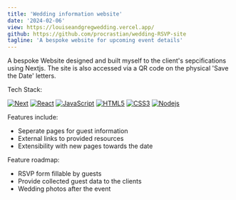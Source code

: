 ```yaml
---
title: 'Wedding information website'
date: '2024-02-06'
view: https://louiseandgregwedding.vercel.app/
github: https://github.com/procrastian/wedding-RSVP-site
tagline: 'A bespoke website for upcoming event details'
---
```


A bespoke Website designed and built myself to the client's sepcifications using Nextjs. The site is also accessed via a QR code on the physical 'Save the Date' letters.

Tech Stack:

 [![Next][Next.js]][Next-url]
 [![React][React.js]][React-url]
 [![JavaScript][JavaScript.js]][JavaScript-url]
 [![HTML5][HTML5.js]][HTML5-url]
 [![CSS3][CSS3.js]][CSS3-url]
 [![Nodejs][Nodejs.js]][Nodejs-url]

Features include:

- Seperate pages for guest information
- External links to provided resources
- Extensibility with new pages towards the date

Feature roadmap:

- RSVP form fillable by guests
- Provide collected guest data to the clients
- Wedding photos after the event

[Next.js]: https://img.shields.io/badge/next.js-000000?style=for-the-badge&logo=nextdotjs&logoColor=white
[Next-url]: https://nextjs.org/
[React.js]: https://img.shields.io/badge/React-20232A?style=for-the-badge&logo=react&logoColor=61DAFB
[React-url]: https://reactjs.org/
[JavaScript.js]: https://img.shields.io/badge/JavaScript-20232A?style=for-the-badge&logo=javascript
[JavaScript-url]: https://www.javascript.com/
[HTML5.js]: https://img.shields.io/badge/HTML5-20232A?style=for-the-badge&logo=html5&logoColor=E34F26
[HTML5-url]: https://html.com/
[CSS3.js]: https://img.shields.io/badge/CSS3-20232A?style=for-the-badge&logo=css3&logoColor=1572B6
[CSS3-url]: https://developer.mozilla.org/en-US/docs/Web/CSS
[Nodejs.js]: https://img.shields.io/badge/node.js-20232A?style=for-the-badge&logo=nodedotjs&logoColor=339933
[Nodejs-url]: https://nodejs.org/en
